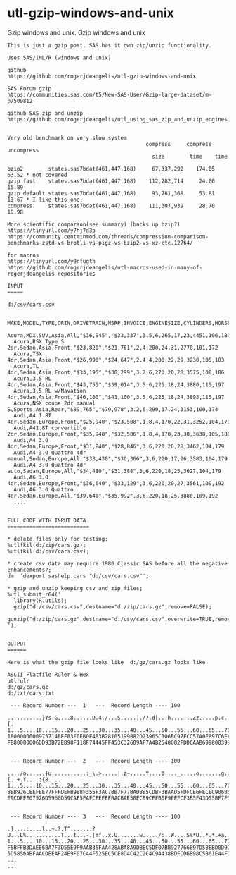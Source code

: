 # utl-gzip-windows-and-unix
Gzip windows and unix.
    Gzip windows and unix                                                                                                             
                                                                                                                                      
    This is just a gzip post. SAS has it own zip/unzip functionality.                                                                 
                                                                                                                                      
    Uses SAS/IML/R (windows and unix)                                                                                                 
                                                                                                                                      
    github                                                                                                                            
    https://github.com/rogerjdeangelis/utl-gzip-windows-and-unix                                                                      
                                                                                                                                      
    SAS Forum gzip                                                                                                                    
    https://communities.sas.com/t5/New-SAS-User/Gzip-large-dataset/m-p/509812                                                         
                                                                                                                                      
    github SAS zip and unzip                                                                                                          
    https://github.com/rogerjdeangelis/utl_using_sas_zip_and_unzip_engines                                                            
                                                                                                                                      
                                                                                                                                      
    Very old benchmark on very slow system                                                                                             
                                                compress     compress uncompress                                                      
                                                  size        time    time                                                            
                                                                                                                                      
    bzip2        states.sas7bdat(461,447,168)     67,337,292    174.05   63.52 * not covered                                          
    gzip fast    states.sas7bdat(461,447,168)    112,282,714     24.60   15.89                                                        
    gzip default states.sas7bdat(461,447,168)     93,781,368     53.81   13.67 * I like this one;                                     
    compress     states.sas7bdat(461,447,168)    111,307,939     28.70   19.98                                                        
                                                                                                                                      
    More scientific comparson(see summary) (backs up bzip?)                                                                           
    https://tinyurl.com/y7hj7d3p                                                                                                      
    https://community.centminmod.com/threads/compression-comparison-benchmarks-zstd-vs-brotli-vs-pigz-vs-bzip2-vs-xz-etc.12764/       
                                                                                                                                      
    for macros                                                                                                                        
    https://tinyurl.com/y9nfugth                                                                                                      
    https://github.com/rogerjdeangelis/utl-macros-used-in-many-of-rogerjdeangelis-repositories                                        
                                                                                                                                      
    INPUT                                                                                                                             
    =====                                                                                                                             
                                                                                                                                      
    d:/csv/cars.csv                                                                                                                   
                                                                                                                                      
      MAKE,MODEL,TYPE,ORIN,DRIVETRAIN,MSRP,INVOICE,ENGINESIZE,CYLINDERS,HORSEPOWER,MPG_CITY,MPG_HHWAY,WEHT,WHEELBASE,LENGTH           
      Acura,MDX,SUV,Asia,All,"$36,945","$33,337",3.5,6,265,17,23,4451,106,189                                                         
      Acura,RSX Type S 2dr,Sedan,Asia,Front,"$23,820","$21,761",2,4,200,24,31,2778,101,172                                            
      Acura,TSX 4dr,Sedan,Asia,Front,"$26,990","$24,647",2.4,4,200,22,29,3230,105,183                                                 
      Acura,TL 4dr,Sedan,Asia,Front,"$33,195","$30,299",3.2,6,270,20,28,3575,108,186                                                  
      Acura,3.5 RL 4dr,Sedan,Asia,Front,"$43,755","$39,014",3.5,6,225,18,24,3880,115,197                                              
      Acura,3.5 RL w/Navation 4dr,Sedan,Asia,Front,"$46,100","$41,100",3.5,6,225,18,24,3893,115,197                                   
      Acura,NSX coupe 2dr manual S,Sports,Asia,Rear,"$89,765","$79,978",3.2,6,290,17,24,3153,100,174                                  
      Audi,A4 1.8T 4dr,Sedan,Europe,Front,"$25,940","$23,508",1.8,4,170,22,31,3252,104,179                                            
      Audi,A41.8T convertible 2dr,Sedan,Europe,Front,"$35,940","$32,506",1.8,4,170,23,30,3638,105,180                                 
      Audi,A4 3.0 4dr,Sedan,Europe,Front,"$31,840","$28,846",3,6,220,20,28,3462,104,179                                               
      Audi,A4 3.0 Quattro 4dr manual,Sedan,Europe,All,"$33,430","$30,366",3,6,220,17,26,3583,104,179                                  
      Audi,A4 3.0 Quattro 4dr auto,Sedan,Europe,All,"$34,480","$31,388",3,6,220,18,25,3627,104,179                                    
      Audi,A6 3.0 4dr,Sedan,Europe,Front,"$36,640","$33,129",3,6,220,20,27,3561,109,192                                               
      Audi,A6 3.0 Quattro 4dr,Sedan,Europe,All,"$39,640","$35,992",3,6,220,18,25,3880,109,192                                         
      ....                                                                                                                            
                                                                                                                                      
                                                                                                                                      
    FULL CODE WITH INPUT DATA                                                                                                         
    ==========================                                                                                                        
                                                                                                                                      
    * delete files only for testing;                                                                                                  
    %utlfkil(d:/zip/cars.gz);                                                                                                         
    %utlfkil(d:/csv/cars.csv);                                                                                                        
                                                                                                                                      
    * create csv data may require 1980 Classic SAS before all the negative enhancements?;                                                 
    dm  'dexport sashelp.cars "d:/csv/cars.csv"';                                                                                     
                                                                                                                                      
    * gzip and unzip keeping csv and zip files;                                                                                       
    %utl_submit_r64('                                                                                                                 
      library(R.utils);                                                                                                               
      gzip("d:/csv/cars.csv",destname="d:/zip/cars.gz",remove=FALSE);                                                                 
      gunzip("d:/zip/cars.gz",destname="d:/csv/cars.csv",overwrite=TRUE,remove=FALSE);                                                
    ');                                                                                                                               
                                                                                                                                      
                                                                                                                                      
    OUTPUT                                                                                                                            
    ======                                                                                                                            
                                                                                                                                      
    Here is what the gzip file looks like  d:/gz/cars.gz looks like                                                                   
                                                                                                                                      
    ASCII Flatfile Ruler & Hex                                                                                                        
    utlrulr                                                                                                                           
    d:/gz/cars.gz                                                                                                                     
    d:/txt/cars.txt                                                                                                                   
                                                                                                                                      
     --- Record Number ---  1   ---  Record Length ---- 100                                                                           
                                                                                                                                      
    ...........}Ys.G....8......D.4./...S.....)./7.d[...h.......Zz.....p.c......3....yu.....Z..~^.....|[.                              
    1...5....10...15...20...25...30...35...40...45...50...55...60...65...70...75...80...85...90...95...1                              
    1800000000975714BEF83F0EB0E4B3B28105199882D23965C106BC97FCC57A0E897C6EAEAAD3EFE977FEFFA5FF75BBBBB75B                              
    FB80000006DD93B72EB98F118F74445FF453C32609AF7A4B2548082FDDCAAB69980039BACCC3BAC795DE5CAAE6EEDB9C8CBD                              
                                                                                                                                      
                                                                                                                                      
     --- Record Number ---  2   ---  Record Length ---- 100                                                                           
                                                                                                                                      
    ..../o......}u...........:_\.>.....|.z~.....Y....0...._.....o.......g.U...cY}x3._.:[..+.Y....:{8....                              
    1...5....10...15...20...25...30...35...40...45...50...55...60...65...70...75...80...85...90...95...1                              
    BBB926CEEFEE77FFFDEFB9B8F355F3AC7BB7F77BADBB5CDBF3BAAD5FDFCE6FECEC906B51EF6577395B35CA285BFEF373EEEF                              
    E9CDFFE07526D5966D59CAF5FAFCEEFEFBACBAE38ECB9CFFB0F9EFFCF3B5F43D55BF7F5F6039D83FFDABCBB09E9FFAB8EAAA                              
                                                                                                                                      
                                                                                                                                      
     --- Record Number ---  3   ---  Record Length ---- 100                                                                           
                                                                                                                                      
    .]....:....l..~.?.T^.......?U...L%...........T...t...-.|mf..x.U.......w...../:..W....S%*U..*.*.+a..T                              
    1...5....10...15...20...25...30...35...40...45...50...55...60...65...70...75...80...85...90...95...1                              
    F5BFFB3DAEE6BA7F3D55E9F9AAB35FAA428ABA8A9DBEC5DF07BB927766897D58EBD0D97DC0DE23C15FC1F52250C2A2C26A05                              
    5D5856ABFAACDEEAF24E9F07C44F525EC5CE8D4C42C2C4C94438BDFCD6B98C5B61E44F7BD100FA1070AAE35A596A1A9B1D34                              
    ...                                                                                                                               
    ...                                                                                                                               

